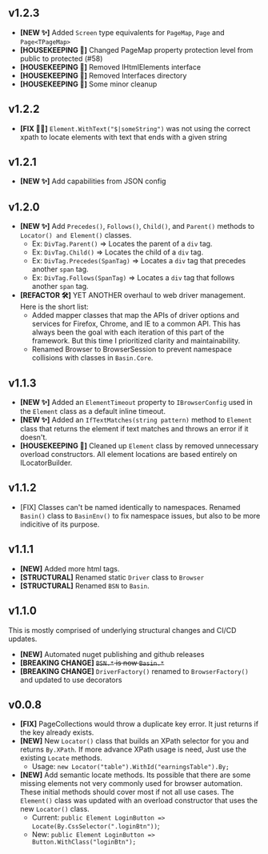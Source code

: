 ## v1.2.3

* **[NEW ✨]** Added `Screen` type equivalents for `PageMap`, `Page` and `Page<TPageMap>`
* **[HOUSEKEEPING 🧹]** Changed PageMap property protection level from public to protected (#58)
* **[HOUSEKEEPING 🧹]** Removed IHtmlElements interface
* **[HOUSEKEEPING 🧹]** Removed Interfaces directory
* **[HOUSEKEEPING 🧹]** Some minor cleanup

## v1.2.2

* **[FIX 💪🏾]** `Element.WithText("$|someString")` was not using the correct xpath to locate elements with text that ends with a given string

## v1.2.1

* **[NEW ✨]** Add capabilities from JSON config

## v1.2.0

* **[NEW ✨]** Add `Precedes()`, `Follows()`, `Child()`, and `Parent()` methods to `Locator() and Element()` classes.
  * Ex: `DivTag.Parent()` => Locates the parent of a `div` tag.
  * Ex: `DivTag.Child()` => Locates the child of a `div` tag.
  * Ex: `DivTag.Precedes(SpanTag)` => Locates a `div` tag that precedes another `span` tag.
  * Ex: `DivTag.Follows(SpanTag)` => Locates a `div` tag that follows another `span` tag.
* **[REFACTOR 🛠]** YET ANOTHER overhaul to web driver management. Here is the short list:
  * Added mapper classes that map the APIs of driver options and services for Firefox, Chrome, and IE to a common API. This has always been the goal with each iteration of this part of the framework. But this time I prioritized clarity and maintainability. 
  * Renamed Browser to BrowserSession to prevent namespace collisions with classes in `Basin.Core`.


## v1.1.3

* **[NEW ✨]** Added an `ElementTimeout` property to `IBrowserConfig` used in the `Element` class as a default inline timeout.
* **[NEW ✨]** Added an `IfTextMatches(string pattern)` method to `Element` class that returns the element if text matches and throws an error if it doesn't.
* **[HOUSEKEEPING 🧹]** Cleaned up `Element` class by removed unnecessary overload constructors. All element locations are based entirely on ILocatorBuilder.

## v1.1.2

* [FIX] Classes can't be named identically to namespaces. Renamed `Basin()` class to `BasinEnv()` to fix namespace issues, but also to be more indicitive of its purpose.

## v1.1.1

* **[NEW]** Added more html tags.
* **[STRUCTURAL]** Renamed static `Driver` class to `Browser`
* **[STRUCTURAL]** Renamed `BSN` to `Basin`.

## v1.1.0

This is mostly comprised of underlying structural changes and CI/CD updates.

* **[NEW]** Automated nuget publishing and github releases
* **[BREAKING CHANGE]** ~~`BSN.*` is now `Basin.*`~~
* **[BREAKING CHANGE]** `DriverFactory()` renamed to `BrowserFactory()` and updated to use decorators


## v0.0.8 

* **[FIX]** PageCollections would throw a duplicate key error. It just returns if the key already exists.
* **[NEW]** New `Locator()` class that builds an XPath selector for you and returns `By.XPath`. If more advance XPath usage is need, Just use the existing `Locate` methods.
  * Usage: `new Locator("table").WithId("earningsTable").By;`
* **[NEW]** Add semantic locate methods. Its possible that there are some missing elements not very commonly used for browser automation. These initial methods should cover most if not all use cases. The `Element()` class was updated with an overload constructor that uses the new `Locator()` class.
  * Current: `public Element LoginButton => Locate(By.CssSelector(".loginBtn"))`;
  * New: `public Element LoginButton => Button.WithClass("loginBtn");`